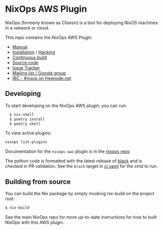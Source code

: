 # NixOps AWS Plugin

NixOps (formerly known as Charon) is a tool for deploying NixOS
machines in a network or cloud.

This repo contains the NixOps AWS Plugin.

* [Manual](https://nixos.org/nixops/manual/)
* [Installation](https://nixos.org/nixops/manual/#chap-installation) / [Hacking](https://nixos.org/nixops/manual/#chap-hacking)
* [Continuous build](http://hydra.nixos.org/jobset/nixops/master#tabs-jobs)
* [Source code](https://github.com/NixOS/nixops)
* [Issue Tracker](https://github.com/NixOS/nixops/issues)
* [Mailing list / Google group](https://groups.google.com/forum/#!forum/nixops-users)
* [IRC - #nixos on freenode.net](irc://irc.freenode.net/#nixos)

## Developing

To start developing on the NixOps AWS plugin, you can run:

```bash
  $ nix-shell
  $ poetry install
  $ poetry shell
```
To view active plugins:

```bash
nixops list-plugins
```

Documentation for the `nixops-aws` plugin is in the [nixops repo](https://github.com/NixOS/nixops)

The python code is formatted with the latest release of [black](https://black.readthedocs.io/en/stable)
and is checked in PR validation. See the `black` target in [ci.yaml](./github/workflows/ci.yaml) for the cmd to run.

## Building from source

You can build the Nix package by simply invoking nix-build on the project root:

```bash
$ nix-build
```
See the main NixOps repo for more up-to-date instructions for how to built NixOps
with this AWS plugin.

